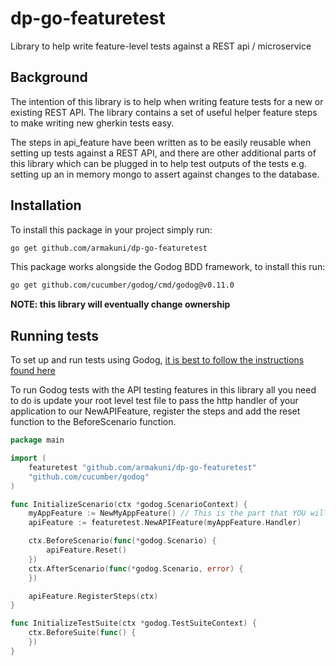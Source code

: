 # dp-go-featuretest
Library to help write feature-level tests against a REST api / microservice

## Background

The intention of this library is to help when writing feature tests for a new or existing REST API.
The library contains a set of useful helper feature steps to make writing new gherkin tests easy.

The steps in api_feature have been written as to be easily reusable when setting up tests against a REST API, and
there are other additional parts of this library which can be plugged in to help test outputs of the tests e.g. setting 
up an in memory mongo to assert against changes to the database.

## Installation

To install this package in your project simply run:

```bash
go get github.com/armakuni/dp-go-featuretest
```

This package works alongside the Godog BDD framework, to install this run:

```bash
go get github.com/cucumber/godog/cmd/godog@v0.11.0
```

**NOTE: this library will eventually change ownership**

## Running tests

To set up and run tests using Godog, [it is best to follow the instructions found here](https://github.com/cucumber/godog)

To run Godog tests with the API testing features in this library all you need to do is update your root level test file to pass
the http handler of your application to our NewAPIFeature, register the steps and add the reset function to the BeforeScenario function.

```go
package main

import (
	featuretest "github.com/armakuni/dp-go-featuretest"
	"github.com/cucumber/godog"
)

func InitializeScenario(ctx *godog.ScenarioContext) {
	myAppFeature := NewMyAppFeature() // This is the part that YOU will implement
	apiFeature := featuretest.NewAPIFeature(myAppFeature.Handler)

	ctx.BeforeScenario(func(*godog.Scenario) {
		apiFeature.Reset()
	})
	ctx.AfterScenario(func(*godog.Scenario, error) {
	})

	apiFeature.RegisterSteps(ctx)
}

func InitializeTestSuite(ctx *godog.TestSuiteContext) {
	ctx.BeforeSuite(func() {
	})
}
```
